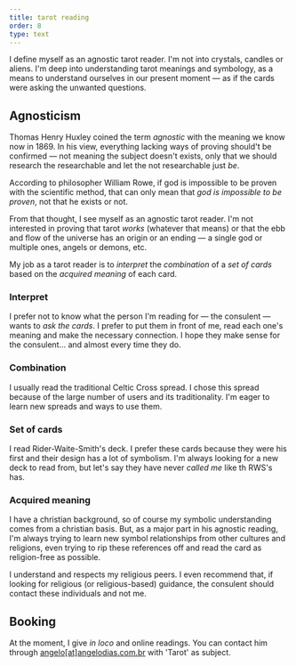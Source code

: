 ```yaml
---
title: tarot reading
order: 8
type: text
---
```


I define myself as an agnostic tarot reader. I'm not into crystals, candles or aliens. I'm deep into understanding tarot meanings and symbology, as a means to understand ourselves in our present moment — as if the cards were asking the unwanted questions.

## Agnosticism

Thomas Henry Huxley coined the term *agnostic* with the meaning we know now in 1869. In his view, everything lacking ways of proving should't be confirmed — not meaning the subject doesn't exists, only that we should research the researchable and let the not researchable just *be*.

According to philosopher William Rowe, if god is impossible to be proven with the scientific method, that can only mean that *god is impossible to be proven*, not that he exists or not.

From that thought, I see myself as an agnostic tarot reader. I'm not interested in proving that tarot *works* (whatever that means) or that the ebb and flow of the universe has an origin or an ending — a single god or multiple ones, angels or demons, etc.

My job as a tarot reader is to *interpret* the *combination* of a *set of cards* based on the *acquired meaning* of each card.

### Interpret

I prefer not to know what the person I'm reading for — the consulent — wants to *ask the cards*. I prefer to put them in front of me, read each one's meaning and make the necessary connection. I hope they make sense for the consulent... and almost every time they do.

### Combination

I usually read the traditional Celtic Cross spread. I chose this spread because of the large number of users and its traditionality. I'm eager to learn new spreads and ways to use them.

### Set of cards

I read Rider-Waite-Smith's deck. I prefer these cards because they were his first and their design has a lot of symbolism. I'm always looking for a new deck to read from, but let's say they have never *called me* like th RWS's has.

### Acquired meaning

I have a christian background, so of course my symbolic understanding comes from a christian basis. But, as a major part in his agnostic reading, I'm always trying to learn new symbol relationships from other cultures and religions, even trying to rip these references off and read the card as religion-free as possible.

I understand and respects my religious peers. I even recommend that, if looking for religious (or religious-based) guidance, the consulent should contact these individuals and not me.

## Booking

At the moment, I give *in loco* and online readings. You can contact him through [angelo\[at\]angelodias.com.br](mailto:angelo@angelodias.com.br) with 'Tarot' as subject.